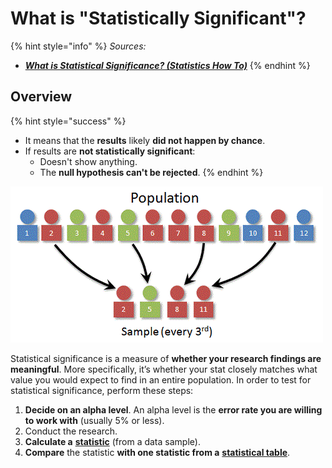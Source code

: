 # What is "Statistically Significant"?

{% hint style="info" %}
_Sources:_

* __[_What is Statistical Significance? (Statistics How To)_](https://www.statisticshowto.datasciencecentral.com/what-is-statistical-significance/)__
{% endhint %}

## **Overview**

{% hint style="success" %}
* It means that the **results** likely **did not happen by chance**.
* If results are **not statistically significant**:
  * Doesn't show anything.
  * The **null hypothesis can't be rejected**.
{% endhint %}

![](<../../.gitbook/assets/image (52).png>)

Statistical significance is a measure of **whether your research findings are meaningful**. More specifically, it’s whether your stat closely matches what value you would expect to find in an entire population. In order to test for statistical significance, perform these steps:

1. **Decide on an alpha level**. An alpha level is the **error rate you are willing to work with** (usually 5% or less).
2. Conduct the research.
3. **Calculate a** [**statistic**](../statistics/statistic-vs-parameter.md) (from a data sample).
4. **Compare** the statistic **with one statistic from a** [**statistical table**](https://www.statisticshowto.datasciencecentral.com/tables/).
